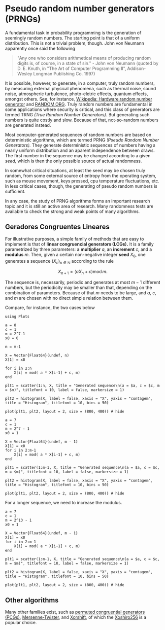 # Pseudo random number generators (PRNGs)

A fundamental task in probability programming is the generation of seemingly random numbers. The starting point is that of a uniform distribution. This is not a trivial problem, though. John von Neumann apparently once said the following

> "Any one who considers arithmetical means of producing random digits is, of course, in a state of sin." - John von Neumann (quoted by D. E. Knuth, in "The Art of Computer Programming II", Addison-Wesley Longman Publishing Co. 1997)

It is possible, however, to generate, in a computer, truly random numbers, by measuring external physical phenomena, such as thermal noise, sound noise, atmospheric turbulence, photo-eletric effects, quantum effects, amongst others. See, for instance, [Wikipedia: Hardware random number generator](https://en.wikipedia.org/wiki/Hardware_random_number_generator) and [RANDOM.ORG](https://www.random.org). Truly random numbers are fundamental in some applications where security is critical, and this class of generators are termed TRNG *(True Random Number Generators)*. But generating such numbers is quite costly and slow. Because of that, not-so-random numbers are generated instead.

Most computer-generated sequences of random numbers are based on deterministic algorithms, which are termed PRNG *(Pseudo Random Number Generators).* They generate deterministic sequences of numbers having a nearly uniform distribution and an aparent independence between draws. The first number in the sequence may be changed according to a given *seed,* which is then the only possible source of actual randomness.

In somewhat critical situations, at least the seed may be chosen truly random, from some external source of entropy from the operating system, such as mouse movement, keys pressed, cpu temperature fluctuations, etc. In less critical cases, though, the generating of pseudo random numbers is sufficient.

In any case, the study of PRNG algorithms forms an important research topic and it is still an active area of research. Many randomness tests are available to check the strong and weak points of many algorithms.

## Geradores Congruentes Lineares

For illustrative purposes, a simple family of methods that are easy to implement is that of **linear congruencial generators (LCGs).** It is a family parametrized by three parameters: a **multiplier** $a,$ an **increment** $c,$ and a **modulus** $m.$ Then, given a certain non-negative integer **seed** $X_0,$ one generates a sequence $(X_n)_{n\in \mathbb{N}}$ according to the rule
```math
    X_{n+1} = (a X_n + c) \operatorname{mod} m.
```

The sequence is, necessarily, periodic and generates at most $m-1$ different numbers, but the periodicity may be smaller than that, depending on the combination of parameters. Because of that $m$ needs to be large, and $a,$ $c,$ and $m$ are chosen with no direct simple relation between them.

Compare, for instance, the two cases below
```@setup prngs
using Plots

a = 8
c = 1
m = 2^7-1
x0 = 0

n = m-1

X = Vector{Float64}(undef, n)
X[1] = x0

for i in 2:n
    X[i] = mod( a * X[i-1] + c, m)
end

plt1 = scatter(1:n, X, title = "Generated sequence\n(a = $a, c = $c, m = $m)", titlefont = 10, label = false, markersize = 1)

plt2 = histogram(X, label = false, xaxis = "X", yaxis = "contagem", title = "Histogram", titlefont = 10, bins = 50)
```

```@example prngs
plot(plt1, plt2, layout = 2, size = (800, 400)) # hide
```

```@setup prngs
a = 7
c = 1
m = 2^7 - 1
x0 = 1

X = Vector{Float64}(undef, m - 1)
X[1] = x0 
for i in 2:m-1
    X[i] = mod( a * X[i-1] + c, m)
end

plt1 = scatter(1:m-1, X, title = "Generated sequence\n(a = $a, c = $c, m = $m)", titlefont = 10, label = false, markersize = 1)

plt2 = histogram(X, label = false, xaxis = "X", yaxis = "contagem", title = "Histogram", titlefont = 10, bins = 50)
```

```@example prngs
plot(plt1, plt2, layout = 2, size = (800, 400)) # hide
```

For a longer sequence, we need to increase the modulus.
```@setup prngs
a = 7
c = 1
m = 2^13 - 1
x0 = 1

X = Vector{Float64}(undef, m - 1)
X[1] = x0 
for i in 2:m-1
    X[i] = mod( a * X[i-1] + c, m)
end

plt1 = scatter(1:m-1, X, title = "Generated sequence\n(a = $a, c = $c, m = $m)", titlefont = 10, label = false, markersize = 1)

plt2 = histogram(X, label = false, xaxis = "X", yaxis = "contagem", title = "Histogram", titlefont = 10, bins = 50)
```

```@example prngs
plot(plt1, plt2, layout = 2, size = (800, 400)) # hide
```

## Other algorithms

Many other families exist, such as [permuted congruential generators (PCGs)](https://en.wikipedia.org/wiki/Permuted_congruential_generator), [Mersenne-Twister](https://en.wikipedia.org/wiki/Mersenne_Twister), and [Xorshift](https://en.wikipedia.org/wiki/Xorshift#xoshiro256**), of which the [Xoshiro256](https://en.wikipedia.org/wiki/Xorshift#xoshiro256**) is a popular choice.
